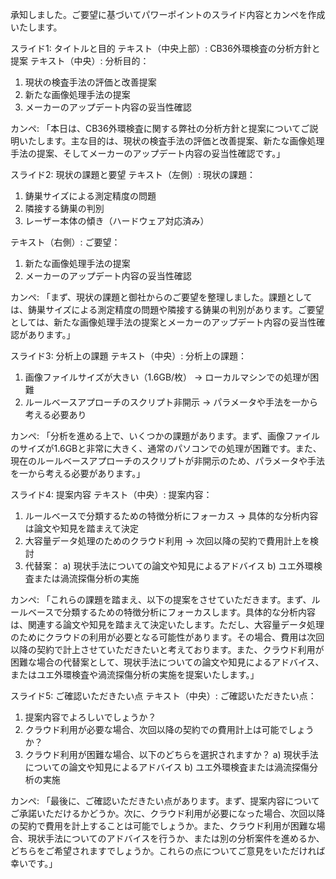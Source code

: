 承知しました。ご要望に基づいてパワーポイントのスライド内容とカンペを作成いたします。

スライド1: タイトルと目的
テキスト（中央上部）: CB36外環検査の分析方針と提案
テキスト（中央）:
分析目的：
1. 現状の検査手法の評価と改善提案
2. 新たな画像処理手法の提案
3. メーカーのアップデート内容の妥当性確認

カンペ: 「本日は、CB36外環検査に関する弊社の分析方針と提案についてご説明いたします。主な目的は、現状の検査手法の評価と改善提案、新たな画像処理手法の提案、そしてメーカーのアップデート内容の妥当性確認です。」

スライド2: 現状の課題と要望
テキスト（左側）:
現状の課題：
1. 鋳巣サイズによる測定精度の問題
2. 隣接する鋳巣の判別
3. レーザー本体の傾き（ハードウェア対応済み）

テキスト（右側）:
ご要望：
1. 新たな画像処理手法の提案
2. メーカーのアップデート内容の妥当性確認

カンペ: 「まず、現状の課題と御社からのご要望を整理しました。課題としては、鋳巣サイズによる測定精度の問題や隣接する鋳巣の判別があります。ご要望としては、新たな画像処理手法の提案とメーカーのアップデート内容の妥当性確認があります。」

スライド3: 分析上の課題
テキスト（中央）:
分析上の課題：
1. 画像ファイルサイズが大きい（1.6GB/枚）
   → ローカルマシンでの処理が困難
2. ルールベースアプローチのスクリプト非開示
   → パラメータや手法を一から考える必要あり

カンペ: 「分析を進める上で、いくつかの課題があります。まず、画像ファイルのサイズが1.6GBと非常に大きく、通常のパソコンでの処理が困難です。また、現在のルールベースアプローチのスクリプトが非開示のため、パラメータや手法を一から考える必要があります。」

スライド4: 提案内容
テキスト（中央）:
提案内容：
1. ルールベースで分類するための特徴分析にフォーカス
   → 具体的な分析内容は論文や知見を踏まえて決定
2. 大容量データ処理のためのクラウド利用
   → 次回以降の契約で費用計上を検討
3. 代替案：
   a) 現状手法についての論文や知見によるアドバイス
   b) ユエ外環検査または渦流探傷分析の実施

カンペ: 「これらの課題を踏まえ、以下の提案をさせていただきます。まず、ルールベースで分類するための特徴分析にフォーカスします。具体的な分析内容は、関連する論文や知見を踏まえて決定いたします。ただし、大容量データ処理のためにクラウドの利用が必要となる可能性があります。その場合、費用は次回以降の契約で計上させていただきたいと考えております。また、クラウド利用が困難な場合の代替案として、現状手法についての論文や知見によるアドバイス、またはユエ外環検査や渦流探傷分析の実施を提案いたします。」

スライド5: ご確認いただきたい点
テキスト（中央）:
ご確認いただきたい点：
1. 提案内容でよろしいでしょうか？
2. クラウド利用が必要な場合、次回以降の契約での費用計上は可能でしょうか？
3. クラウド利用が困難な場合、以下のどちらを選択されますか？
   a) 現状手法についての論文や知見によるアドバイス
   b) ユエ外環検査または渦流探傷分析の実施

カンペ: 「最後に、ご確認いただきたい点があります。まず、提案内容についてご承諾いただけるかどうか。次に、クラウド利用が必要になった場合、次回以降の契約で費用を計上することは可能でしょうか。また、クラウド利用が困難な場合、現状手法についてのアドバイスを行うか、または別の分析案件を進めるか、どちらをご希望されますでしょうか。これらの点についてご意見をいただければ幸いです。」
